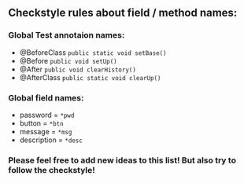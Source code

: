 ## Checkstyle rules about field / method names:
### Global Test annotaion names:
- @BeforeClass `public static void setBase()`
- @Before `public void setUp()`
- @After `public void clearHistory()`
- @AfterClass `public static void clearUp()`
### Global field names:
- password = `*pwd`
- button = `*btn`
- message = `*msg`
- description = `*desc`
### Please feel free to add new ideas to this list! But also try to follow the checkstyle!
